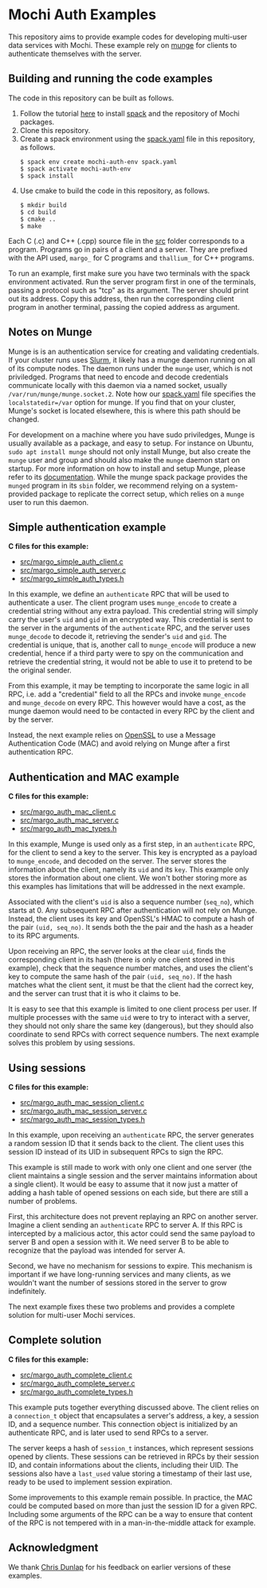 Mochi Auth Examples
===================

This repository aims to provide example codes for developing multi-user
data services with Mochi. These example rely on [munge](https://dun.github.io/munge/)
for clients to authenticate themselves with the server.

Building and running the code examples
--------------------------------------

The code in this repository can be built as follows.

1. Follow the tutorial [here](https://mochi.readthedocs.io/en/latest/installing.html)
   to install [spack](https://spack.io) and the repository of Mochi packages.
2. Clone this repository.
3. Create a spack environment using the [spack.yaml](spack.yaml) file in this repository, as follows.
   ```
   $ spack env create mochi-auth-env spack.yaml
   $ spack activate mochi-auth-env
   $ spack install
   ```
4. Use cmake to build the code in this repository, as follows.
   ```
   $ mkdir build
   $ cd build
   $ cmake ..
   $ make
   ```

Each C (.c) and  C++ (.cpp) source file in the [src](src) folder corresponds to a program.
Programs go in pairs of a client and a server. They are prefixed with the API used,
`margo_` for C programs and `thallium_` for C++ programs.

To run an example, first make sure you have two terminals with the spack environment
activated. Run the server program first in one of the terminals, passing a protocol
such as "tcp" as its argument. The server should print out its address. Copy this address,
then run the corresponding client program in another terminal, passing the copied address
as argument.

Notes on Munge
--------------

Munge is is an authentication service for creating and validating credentials.
If your cluster runs uses [Slurm](https://slurm.schedmd.com/documentation.html),
it likely has a munge daemon running on all of its compute nodes. The daemon
runs under the `munge` user, which is not priviledged.
Programs that need to encode and decode credentials communicate locally with this daemon
via a named socket, usually `/var/run/munge/munge.socket.2`. Note how our [spack.yaml](spack.yaml)
file specifies the `localstatedir=/var` option for munge. If you find that on your
cluster, Munge's socket is located elsewhere, this is where this path should be changed.

For development on a machine where you have sudo priviledges, Munge is usually
available as a package, and easy to setup. For instance on Ubuntu, `sudo apt install munge`
should not only install Munge, but also create the `munge` user and group and should also
make the `munge` daemon start on startup. For more information on how to install and setup
Munge, please refer to its [documentation](https://dun.github.io/munge/).
While the munge spack package provides the `munged` program in its `sbin` folder, we
recommend relying on a system-provided package to replicate the correct setup, which relies
on a `munge` user to run this daemon.

Simple authentication example
-----------------------------

**C files for this example:**
- [src/margo_simple_auth_client.c](src/margo_simple_auth_client.c)
- [src/margo_simple_auth_server.c](src/margo_simple_auth_server.c)
- [src/margo_simple_auth_types.h](src/margo_simple_auth_types.h)

In this example, we define an `authenticate` RPC that will be used to authenticate a user.
The client program uses `munge_encode` to create a credential string without any extra payload.
This credential string will simply carry the user's `uid` and `gid` in an encrypted way.
This credential is sent to the server in the arguments of the `authenticate` RPC, and the server
uses `munge_decode` to decode it, retrieving the sender's `uid` and `gid`. The credential is
unique, that is, another call to `munge_encode` will produce a new credential, hence if
a third party were to spy on the communication and retrieve the credential string, it would
not be able to use it to pretend to be the original sender.

From this example, it may be tempting to incorporate the same logic in all RPC, i.e.
add a "credential" field to all the RPCs and invoke `munge_encode` and `munge_decode`
on every RPC. This however would have a cost, as the munge daemon would need to be contacted
in every RPC by the client and by the server.

Instead, the next example relies on [OpenSSL](https://www.openssl.org/) to use a
Message Authentication Code (MAC) and avoid relying on Munge after a first authentication RPC.


Authentication and MAC example
------------------------------

**C files for this example:**
- [src/margo_auth_mac_client.c](src/margo_auth_mac_client.c)
- [src/margo_auth_mac_server.c](src/margo_auth_mac_server.c)
- [src/margo_auth_mac_types.h](src/margo_auth_mac_types.h)

In this example, Munge is used only as a first step, in an `authenticate` RPC, for the client
to send a key to the server. This key is encrypted as a payload to `munge_encode`, and decoded
on the server. The server stores the information about the client, namely its `uid` and its `key`.
This example only stores the information about one client. We won't bother storing more as this
examples has limitations that will be addressed in the next example.

Associated with the client's `uid` is also a sequence number (`seq_no`), which starts at 0.
Any subsequent RPC after authentication will not rely on Munge. Instead, the client uses its
key and OpenSSL's HMAC to compute a hash of the pair `(uid, seq_no)`. It sends both the
the pair and the hash as a header to its RPC arguments.

Upon receiving an RPC, the server looks at the clear `uid`, finds the corresponding client
in its hash (there is only one client stored in this example), check that the sequence number
matches, and uses the client's key to compute the same hash of the pair `(uid, seq_no)`. If
the hash matches what the client sent, it must be that the client had the correct key, and
the server can trust that it is who it claims to be.

It is easy to see that this example is limited to one client process per user. If multiple
processes with the same `uid` were to try to interact with a server, they should not only share
the same key (dangerous), but they should also coordinate to send RPCs with correct sequence
numbers. The next example solves this problem by using sessions.


Using sessions
--------------

**C files for this example:**
- [src/margo_auth_mac_session_client.c](src/margo_auth_mac_session_client.c)
- [src/margo_auth_mac_session_server.c](src/margo_auth_mac_session_server.c)
- [src/margo_auth_mac_session_types.h](src/margo_auth_mac_session_types.h)

In this example, upon receiving an `authenticate` RPC, the server generates a random session ID
that it sends back to the client. The client uses this session ID instead of its UID in subsequent
RPCs to sign the RPC.

This example is still made to work with only one client and one server (the client maintains a single
session and the server maintains information about a single client). It would be easy to assume that
it now just a matter of adding a hash table of opened sessions on each side, but there are still a number
of problems.

First, this architecture does not prevent replaying an RPC on another server. Imagine a client
sending an `authenticate` RPC to server A. If this RPC is intercepted by a malicious actor, this
actor could send the same payload to server B and open a session with it. We need server B to be able
to recognize that the payload was intended for server A.

Second, we have no mechanism for sessions to expire. This mechanism is important if we have long-running
services and many clients, as we wouldn't want the number of sessions stored in the server to grow
indefinitely.

The next example fixes these two problems and provides a complete solution for multi-user Mochi services.


Complete solution
-----------------

**C files for this example:**
- [src/margo_auth_complete_client.c](src/margo_auth_complete_client.c)
- [src/margo_auth_complete_server.c](src/margo_auth_complete_server.c)
- [src/margo_auth_complete_types.h](src/margo_auth_complete_types.h)

This example puts together everything discussed above. The client relies on a `connection_t`
object that encapsulates a server's address, a key, a session ID, and a sequence number. This
connection object is initialized by an authenticate RPC, and is later used to send RPCs to a
server.

The server keeps a hash of `session_t` instances, which represent sessions opened by clients.
These sessions can be retrieved in RPCs by their session ID, and contain informations about the
clients, including their UID. The sessions also have a `last_used` value storing a timestamp
of their last use, ready to be used to implement session expiration.

Some improvements to this example remain possible. In practice, the MAC could be computed
based on more than just the session ID for a given RPC. Including some arguments of the
RPC can be a way to ensure that content of the RPC is not tempered with in a man-in-the-middle
attack for example.


Acknowledgment
--------------

We thank [Chris Dunlap](https://people.llnl.gov/dunlap6) for his feedback on earlier
versions of these examples.

